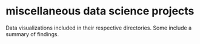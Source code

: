# miscellaneous data science projects
Data visualizations included in their respective directories. Some include a summary of findings. 
